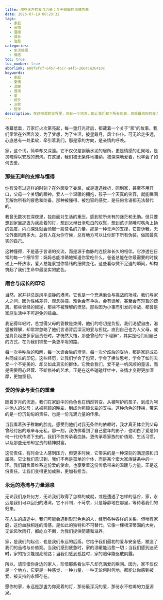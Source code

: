 ```yaml
---
title: 那些无声的爱与力量：关于家庭的深情告白
date: 2025-07-19 00:20:32
tags:
  - 家庭
  - 亲情
  - 温暖
  - 成长
  - 治愈
categories:
  - 生活感悟
  - 情感
toc: true
toc_number: true
abbrlink: 600f8fcf-64b7-4bc7-a4f5-2664ca36410c
keywords:
  - 家庭
  - 亲情
  - 温暖
  - 港湾
  - 爱
  - 成长
  - 治愈
  - 陪伴
description: 在这喧嚣的世界里，总有一个地方，能让我们卸下所有伪装，感受最纯粹的爱与被爱。那是家，是我们生命中最柔软也最坚韧的港湾。它不仅仅是物理空间，更是情感的纽带，是记忆的容器，是无论我们走多远，心底永远的牵挂与归属。今天，我想与你一同，细细品味那些关于家庭的，无声却深刻的感悟。
---
```


夜幕低垂，万家灯火次第亮起，每一盏灯光背后，都藏着一个关于“家”的故事。我们常常在外面奔波，为了梦想，为了生活，披星戴月，风尘仆仆。可无论走多远，心底总有一处柔软，牵引着我们，那是家的方向，是亲情的呼唤。

家，这个词，简单却又深邃。它不仅仅是钢筋水泥的居所，更是情感的汇聚地，是灵魂得以安放的港湾。在这里，我们被无条件地接纳，被深深地爱着，也学会了如何去爱。

### 那些无声的支撑与懂得

你有没有过这样的时刻？在外面受了委屈，或是遭遇挫折，回到家，甚至不用开口，父母一个关切的眼神，爱人一个温暖的拥抱，孩子一个天真的笑容，就能瞬间瓦解你所有的疲惫和防备。那种被懂得、被包容的感觉，是任何言语都无法替代的。

我曾无数次在深夜里，独自面对生活的重压，感到前所未有的迷茫和无助。但只要想到家里那盏为我亮着的灯，想到父母日渐斑白的双鬓，想到孩子熟睡时嘴角上扬的弧度，内心深处就会涌起一股莫名的力量。那是一种无声的支撑，它告诉我，无论外面风雨多大，总有人在为你守候，总有地方可以让你卸下所有伪装，做回最真实的自己。

这种懂得，不是基于言语的交流，而是源于血脉的连接和长久的相伴。它渗透在日常的每一个细节里：妈妈总能准确地知道你爱吃什么，爸爸总能在你最需要的时候递上一杯热水，爱人总能察觉你情绪的细微变化。这些看似微不足道的瞬间，却构筑起了我们生命中最坚实的底色。

### 磨合与成长的印记

当然，家并非总是风平浪静的港湾。它也是一个充满磨合与挑战的场域。我们与家人之间，因为性格差异、观念碰撞，难免会有争执，会有误解，甚至会有短暂的疏离。那些曾经的叛逆，那些不被理解的愤怒，那些因为小事而引发的冷战，都曾是家庭生活中不可避免的插曲。

我记得年轻时，总觉得父母的管教是束缚，他们的唠叨是负担。我们渴望自由，渴望被理解，却常常忽略了他们言语背后深沉的爱与担忧。直到自己也为人父母，或是肩负起更多家庭责任时，才恍然大悟，那些曾经的“不理解”，其实是他们用自己的方式，在为我们铺垫一条更平坦的路。

每一次争吵后的和解，每一次误会后的澄清，每一次分歧后的妥协，都是家庭成员共同成长的印记。这些经历，让我们学会了包容，学会了换位思考，学会了如何去爱一个不完美的、却又如此真实的群体。它教会我们，爱不是一帆风顺的童话，而是需要用心经营、不断修补的艺术。正是在这些磕磕绊绊中，亲情才变得更加深厚，更加坚韧。

### 爱的传承与责任的重量

随着岁月的流逝，我们在家庭中的角色也在悄然转变。从被呵护的孩子，到成为呵护他人的父母；从被照顾的晚辈，到成为照顾长辈的支柱。这种角色的转换，带来的是一份沉甸甸的责任，也是一份充满力量的传承。

当我看着孩子稚嫩的脸庞，感受到他们对我无条件的依赖时，我才真正体会到父母曾经付出的艰辛与无私。那一刻，我仿佛看到了自己童年的影子，也明白了爱是如何一代代传递下去的。我们不仅传承着血脉，更传承着家族的价值观、生活习惯，以及那些无形却宝贵的精神财富。

这份责任，有时会让人感到压力，但更多时候，它带来的是一种深刻的满足感和归属感。它让我们意识到，我们不再是孤单的个体，而是某个宏大家族链条中的一环。我们肩负着维系这份爱的使命，也享受着这份传承带来的温暖与力量。正是这份责任，让我们变得更加成熟，更加有担当。

### 永远的港湾与力量源泉

无论我们身处何方，无论我们取得了怎样的成就，或是遭遇了怎样的低谷，家，永远是我们可以回归的港湾。它不评判，不苛求，只是静静地在那里，等待着我们的归来。

在人生的旅途中，我们可能会遇到形形色色的人，经历各种各样的关系。但唯有家庭，这份血脉相连的情感，是如此的独特和不可替代。它像一棵根深蒂固的大树，无论风吹雨打，都屹立不倒，为我们提供荫蔽和滋养。

家，是我们的起点，也是我们永远的后盾。它给予我们最初的爱与安全感，塑造了我们的品格与价值观。当我们感到疲惫时，家的温暖能治愈一切；当我们感到迷茫时，家的指引能照亮前路；当我们感到孤独时，家的陪伴能驱散阴霾。

所以，请珍惜你身边的家人，珍惜那些看似平凡却充满爱的瞬间。因为，家不仅仅是一个地方，它更是一种感觉，一种力量，一种无论何时何地，都能让你感到被爱、被支持的永恒存在。

愿你的家，永远是那盏为你亮着的灯，那份最深沉的爱，那份永不枯竭的力量源泉。